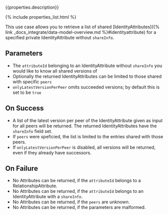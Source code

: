 {{properties.description}}

{% include properties_list.html %}

This use case allows you to retrieve a list of shared [IdentityAttributes]({% link _docs_integrate/data-model-overview.md %}#identityattribute) for a specified private IdentityAttribute without `shareInfo`.

## Parameters

- The `attributeId` belonging to an IdentityAttribute without `shareInfo` you would like to know all shared versions of
- Optionally the returned IdentityAttributes can be limited to those shared with specific `peers`
- `onlyLatestVersionPerPeer` omits succeeded versions; by default this is set to be `true`

## On Success

- A list of the latest version per peer of the IdentityAttribute given as input for all peers will be returned. The returned IdentityAttributes have the `shareInfo` field set.
- If `peers` were speficied, the list is limited to the entries shared with those peers.
- If `onlyLatestVersionPerPeer` is disabled, all versions will be returned, even if they already have successors.

## On Failure

- No Attributes can be returned, if the `attributeId` belongs to a RelationshipAttribute.
- No Attributes can be returned, if the `attributeId` belongs to an IdentityAttribute with a `shareInfo`.
- No Attributes can be returned, if the `peers` are unknown.
- No Attributes can be returned, if the parameters are malformed.
